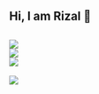 ## Hi, I am Rizal 👋
##
![](https://github-readme-stats.vercel.app/api?username=rfauzi44&theme=random&hide_border=false&include_all_commits=false&count_private=false)<br/>
![](https://github-readme-streak-stats.herokuapp.com/?user=rfauzi44&theme=default&hide_border=false)<br/>
![](https://github-readme-stats.vercel.app/api/top-langs/?username=rfauzi44&theme=default&hide_border=false&include_all_commits=false&count_private=false&layout=compact)
---
[![](https://visitcount.itsvg.in/api?id=rfauzi44&label=Profile%20Views&pretty=false)](https://visitcount.itsvg.in)
